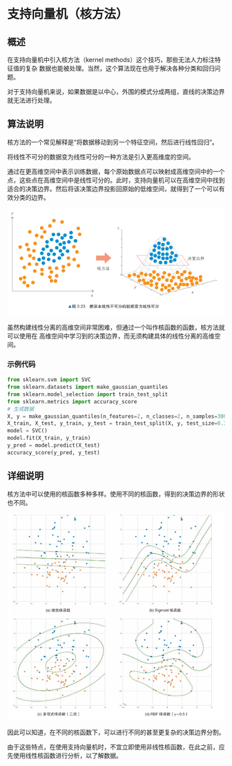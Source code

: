 # 支持向量机（核方法）

## 概述

在支持向量机中引入核方法（kernel methods）这个技巧，那些无法人力标注特征值的复杂 数据也能被处理。当然，这个算法现在也用于解决各种分类和回归问题。

对于支持向量机来说，如果数据是以中心，外围的模式分成两组，直线的决策边界就无法进行处理。

## 算法说明

核方法的一个常见解释是“将数据移动到另一个特征空间，然后进行线性回归”。

将线性不可分的数据变为线性可分的一种方法是引入更高维度的空间。

通过在更高维空间中表示训练数据，每个原始数据点可以映射成高维空间中的一个点，这些点在高维空间中是线性可分的。此时，支持向量机可以在高维空间中找到适合的决策边界。然后将该决策边界投影回原始的低维空间，就得到了一个可以有效分类的边界。

![image.png](images/1.png)

虽然构建线性分离的高维空间非常困难，但通过一个叫作核函数的函数，核方法就可以使用在 高维空间中学习到的决策边界，而无须构建具体的线性分离的高维空间。

### 示例代码

```python
from sklearn.svm import SVC
from sklearn.datasets import make_gaussian_quantiles
from sklearn.model_selection import train_test_split
from sklearn.metrics import accuracy_score
# 生成数据
X, y = make_gaussian_quantiles(n_features=2, n_classes=2, n_samples=300)
X_train, X_test, y_train, y_test = train_test_split(X, y, test_size=0.3)
model = SVC()
model.fit(X_train, y_train) 
y_pred = model.predict(X_test) 
accuracy_score(y_pred, y_test)
```

## 详细说明

核方法中可以使用的核函数多种多样。使用不同的核函数，得到的决策边界的形状也不同。

![image.png](images/2.png)

因此可以知道，在不同的核函数下，可以进行不同的甚至更复杂的决策边界分割。

由于这些特点，在使用支持向量机时，不宜立即使用非线性核函数，在此之前，应先使用线性核函数进行分析，以了解数据。